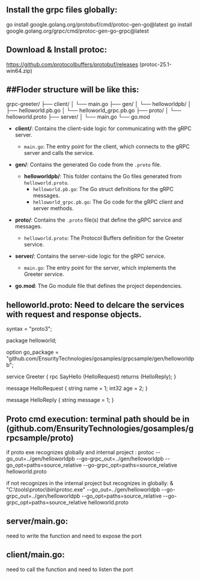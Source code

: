 Install the grpc files globally:
--------------------------------
go install google.golang.org/protobuf/cmd/protoc-gen-go@latest
go install google.golang.org/grpc/cmd/protoc-gen-go-grpc@latest

Download & Install protoc:
--------------------------
https://github.com/protocolbuffers/protobuf/releases
(protoc-25.1-win64.zip)

##Floder structure will be like this:
-----------------------------------

grpc-greeter/
├── client/
│ └── main.go
├── gen/
│ └── helloworldpb/
│ ├── helloworld.pb.go
│ └── helloworld_grpc.pb.go
├── proto/
│ └── helloworld.proto
├── server/
│ └── main.go
└── go.mod

- **client/**: Contains the client-side logic for communicating with the gRPC server.
  - `main.go`: The entry point for the client, which connects to the gRPC server and calls the service.
  
- **gen/**: Contains the generated Go code from the `.proto` file.
  - **helloworldpb/**: This folder contains the Go files generated from `helloworld.proto`.
    - `helloworld.pb.go`: The Go struct definitions for the gRPC messages.
    - `helloworld_grpc.pb.go`: The Go code for the gRPC client and server methods.

- **proto/**: Contains the `.proto` file(s) that define the gRPC service and messages.
  - `helloworld.proto`: The Protocol Buffers definition for the Greeter service.

- **server/**: Contains the server-side logic for the gRPC service.
  - `main.go`: The entry point for the server, which implements the Greeter service.

- **go.mod**: The Go module file that defines the project dependencies.
  
helloworld.proto: Need to delcare the services with request and response objects.
-----------------
syntax = "proto3";

package helloworld;

option go_package = "github.com/EnsurityTechnologies/gosamples/grpcsample/gen/helloworldpb";


service Greeter {
    rpc SayHello (HelloRequest) returns (HelloReply);
}

message HelloRequest {
    string name = 1;
    int32 age = 2;
}

message HelloReply {
    string message = 1;
}

Proto cmd execution:  terminal path should be in (github.com/EnsurityTechnologies/gosamples/grpcsample/proto)
--------------------
if proto exe recognizes globally and internal project :
protoc --go_out=../gen/helloworldpb --go-grpc_out=../gen/helloworldpb --go_opt=paths=source_relative --go-grpc_opt=paths=source_relative helloworld.proto

if not recognizes in the internal project but recognizes in globally:
& "C:\tools\protoc\bin\protoc.exe" --go_out=../gen/helloworldpb --go-grpc_out=../gen/helloworldpb --go_opt=paths=source_relative --go-grpc_opt=paths=source_relative helloworld.proto

server/main.go:
---------------
need to write the function and need to expose the port


client/main.go:
---------------
need to call the function and need to listen the port

